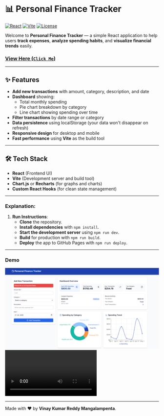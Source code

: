 # 📊 Personal Finance Tracker

[![React](https://img.shields.io/badge/React-20232A?style=for-the-badge&logo=react&logoColor=61DAFB)](https://reactjs.org/)
[![Vite](https://img.shields.io/badge/Vite-646CFF?style=for-the-badge&logo=vite&logoColor=FFD62E)](https://vitejs.dev/)
[![License](https://img.shields.io/badge/License-MIT-green?style=for-the-badge)](#license)

Welcome to **Personal Finance Tracker** — a simple React application to help users **track expenses**, **analyze spending habits**, and **visualize financial trends** easily.

### [View Here (`Click Me`)](https://reliable-beignet-99b0e5.netlify.app/)

---

## ✨ Features

- **Add new transactions** with amount, category, description, and date
- **Dashboard** showing:
  - Total monthly spending
  - Pie chart breakdown by category
  - Line chart showing spending over time
- **Filter transactions** by date range or category
- **Data persistence** using localStorage (your data won't disappear on refresh)
- **Responsive design** for desktop and mobile
- **Fast performance** using **Vite** as the build tool

---

## 🛠️ Tech Stack

- **React** (Frontend UI)
- **Vite** (Development server and build tool)
- **Chart.js** or **Recharts** (for graphs and charts)
- **Custom React Hooks** (for clean state management)

---

### Explanation:

1. **Run Instructions**:
   - **Clone** the repository.
   - **Install dependencies** with `npm install`.
   - **Start the development server** using `npm run dev`.
   - **Build** for production with `npm run build`.
   - **Deploy** the app to GitHub Pages with `npm run deploy`.

---

### Demo

![alt text](image.png)
<video controls src="Personal Finance Tracker - Google Chrome 2025-04-27 22-53-08.mp4" title="Title"></video>

---

<!-- ```   -->

Made with ❤️ by **Vinay Kumar Reddy Mangalampenta**.

<!-- ``` -->
